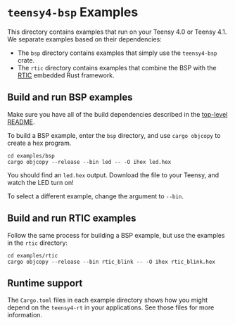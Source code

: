 # `teensy4-bsp` Examples

This directory contains examples that run on your Teensy 4.0 or Teensy 4.1.
We separate examples based on their dependencies:

- The `bsp` directory contains examples that simply use the `teensy4-bsp`
  crate.
- The `rtic` directory contains examples that combine the BSP with the [RTIC]
  embedded Rust framework.

[RTIC]: https://rtic.rs/0.5/book/en/

## Build and run BSP examples

Make sure you have all of the build dependencies described in the [top-level
README](../README.md#dependencies).

To build a BSP example, enter the `bsp` directory, and use `cargo objcopy` to
create a hex program.

```
cd examples/bsp
cargo objcopy --release --bin led -- -O ihex led.hex
```

You should find an `led.hex` output. Download the file to your Teensy, and
watch the LED turn on!

To select a different example, change the argument to `--bin`.

## Build and run RTIC examples

Follow the same process for building a BSP example, but use the examples in the
`rtic` directory:

```
cd examples/rtic
cargo objcopy --release --bin rtic_blink -- -O ihex rtic_blink.hex
```

## Runtime support

The `Cargo.toml` files in each example directory shows how you might depend on
the `teensy4-rt` in your applications. See those files for more information.
